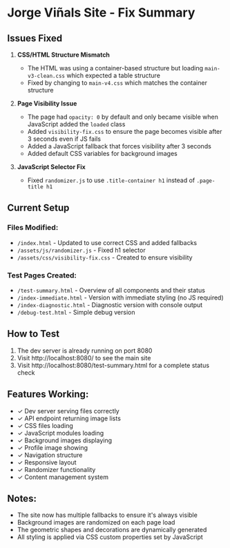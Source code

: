 # Jorge Viñals Site - Fix Summary

## Issues Fixed

1. **CSS/HTML Structure Mismatch**
   - The HTML was using a container-based structure but loading `main-v3-clean.css` which expected a table structure
   - Fixed by changing to `main-v4.css` which matches the container structure

2. **Page Visibility Issue**
   - The page had `opacity: 0` by default and only became visible when JavaScript added the `loaded` class
   - Added `visibility-fix.css` to ensure the page becomes visible after 3 seconds even if JS fails
   - Added a JavaScript fallback that forces visibility after 3 seconds
   - Added default CSS variables for background images

3. **JavaScript Selector Fix**
   - Fixed `randomizer.js` to use `.title-container h1` instead of `.page-title h1`

## Current Setup

### Files Modified:
- `/index.html` - Updated to use correct CSS and added fallbacks
- `/assets/js/randomizer.js` - Fixed h1 selector
- `/assets/css/visibility-fix.css` - Created to ensure visibility

### Test Pages Created:
- `/test-summary.html` - Overview of all components and their status
- `/index-immediate.html` - Version with immediate styling (no JS required)
- `/index-diagnostic.html` - Diagnostic version with console output
- `/debug-test.html` - Simple debug version

## How to Test

1. The dev server is already running on port 8080
2. Visit http://localhost:8080/ to see the main site
3. Visit http://localhost:8080/test-summary.html for a complete status check

## Features Working:
- ✓ Dev server serving files correctly
- ✓ API endpoint returning image lists
- ✓ CSS files loading
- ✓ JavaScript modules loading
- ✓ Background images displaying
- ✓ Profile image showing
- ✓ Navigation structure
- ✓ Responsive layout
- ✓ Randomizer functionality
- ✓ Content management system

## Notes:
- The site now has multiple fallbacks to ensure it's always visible
- Background images are randomized on each page load
- The geometric shapes and decorations are dynamically generated
- All styling is applied via CSS custom properties set by JavaScript